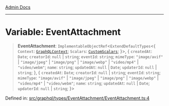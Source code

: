 [Admin Docs](/)

***

# Variable: EventAttachment

> **EventAttachment**: `ImplementableObjectRef`\<`ExtendDefaultTypes`\<\{ `Context`: [`GraphQLContext`](../../../../context/type-aliases/GraphQLContext.md); `Scalars`: [`CustomScalars`](../../../../scalars/type-aliases/CustomScalars.md); \}\>, \{ `createdAt`: `Date`; `creatorId`: `null` \| `string`; `eventId`: `string`; `mimeType`: `"image/avif"` \| `"image/jpeg"` \| `"image/png"` \| `"image/webp"` \| `"video/mp4"` \| `"video/webm"`; `name`: `string`; `updatedAt`: `null` \| `Date`; `updaterId`: `null` \| `string`; \}, \{ `createdAt`: `Date`; `creatorId`: `null` \| `string`; `eventId`: `string`; `mimeType`: `"image/avif"` \| `"image/jpeg"` \| `"image/png"` \| `"image/webp"` \| `"video/mp4"` \| `"video/webm"`; `name`: `string`; `updatedAt`: `null` \| `Date`; `updaterId`: `null` \| `string`; \}\>

Defined in: [src/graphql/types/EventAttachment/EventAttachment.ts:4](https://github.com/Sourya07/talawa-api/blob/aac5f782223414da32542752c1be099f0b872196/src/graphql/types/EventAttachment/EventAttachment.ts#L4)
